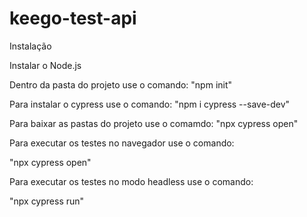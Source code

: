 # keego-test-api

Instalação

Instalar o Node.js

Dentro da pasta do projeto use o comando: "npm init"

Para instalar o cypress use o comando: "npm i cypress --save-dev"

Para baixar as pastas do projeto use o comamdo: "npx cypress open"

Para executar os testes no navegador use o comando:

"npx cypress open"

Para executar os testes no modo headless use o comando:

"npx cypress run"
